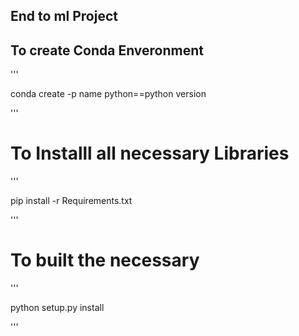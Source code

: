 ## End to ml Project

## To create Conda Enveronment

'''

conda create -p name python==python version

'''

# To Installl all necessary Libraries
'''

pip install -r Requirements.txt

'''

# To built the necessary 
'''

python setup.py install

'''


